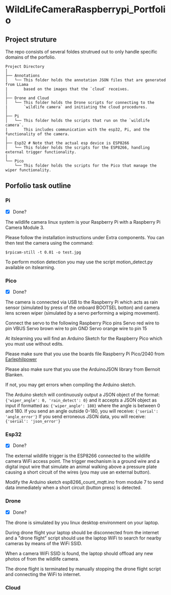 # WildLifeCameraRaspberrypi_Portfolio

## Project struture
The repo consists of several foldes strutrued out to only handle specific domains of the porfolio. <br/>
```plaintext
Project Directory
│
├── Annotations
│   └── This folder holds the annotation JSON files that are generated from LLama
|       based on the images that the `cloud` receives.
│
├── Drone and Cloud
│   └── This folder holds the Drone scripts for connecting to the
|       `wildlife camera` and initiating the cloud procedures.
│
├── Pi
│   └── This folder holds the scripts that run on the `wildlife camera`.
|       This includes communication with the esp32, Pi, and the functionality of the camera.
│
├── Esp32 # Note that the actual esp device is ESP8266
│   └── This folder holds the scripts for the ESP8266, handling external trigger functionality.
│
└── Pico
    └── This folder holds the scripts for the Pico that manage the wiper functionality.
```


## Porfolio task outline
### Pi
- [x] Done?

The wildlife camera linux system is your Raspberry Pi with a Raspberry Pi Camera Module 3. 

Please follow the installation instructions under Extra components. You can then test the camera using the command:

`$rpicam-still -t 0.01 -o test.jpg`

To perform motion detection you may use the script motion_detect.py available on itslearning.

### Pico
- [x] Done?

The camera is connected via USB to the Raspberry Pi which acts as rain sensor (simulated by press of the onboard BOOTSEL botton) and camera lens screen wiper (simulated by a servo performing a wiping movement).

Connect the servo to the following Raspberry Pico pins
    Servo red wire to pin VBUS
    Servo brown wire to pin GND
    Servo orange wire to pin 15

At itslearning you will find an Arduino Sketch for the Raspberry Pico which you must use without edits.

Please make sure that you use the boards file Raspberry Pi Pico/2040 from [Earlephilpower](https://github.com/earlephilhower/arduino-pico/releases/download/global/package_rp2040_index.json)

Please also make sure that you use the ArduinoJSON library from Bernoit Blanken.

If not, you may get errors when compiling the Arduino sketch.

The Arduino sketch will continuously output a JSON object of the format:
`{'wiper_angle': 0, 'rain_detect': 0}`
and it accepts a JSON object as input if formatted as:
`{'wiper_angle': 180}`
where the angle is between 0 and 180.
If you send an angle outside 0-180, you will receive:
`{'serial': 'angle_error'}`
If you send erroneous JSON data, you will receive:
`{'serial': 'json_error'}`

### Esp32
- [x] Done?

The external wildlife trigger is the ESP8266 connected to the wildlife camera WiFi access point. The trigger mechanism is a ground wire and a digital input wire that simulate an animal walking above a pressure plate causing a short circuit of the wires (you may use an external button).

Modify the Arduino sketch esp8266_count_mqtt.ino from module 7 to send data immediately when a short circuit (button press) is detected.

### Drone
- [x] Done?

The drone is simulated by you linux desktop environment on your laptop.

During drone flight your laptop should be disconnected from the internet and a "drone flight" script should use the laptop WiFi to search for nearby cameras by means of the WiFi SSID.

When a camera WiFi SSID is found, the laptop should offload any new photos of from the wildlife camera.

The drone flight is terminated by manually stopping the drone flight script and connecting the WiFi to internet.

### Cloud







